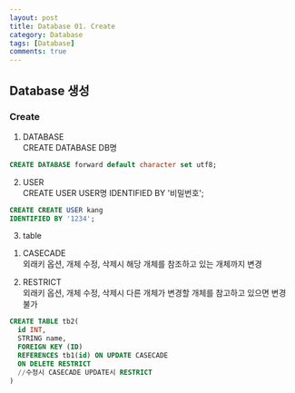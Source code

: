 ```yaml
---
layout: post
title: Database 01. Create
category: Database
tags: [Database]
comments: true
---
```


## Database 생성  
### Create  
1. DATABASE  
  CREATE DATABASE DB명

  ```SQL
  CREATE DATABASE forward default character set utf8;
  ```
2. USER  
CREATE USER USER명
IDENTIFIED BY '비밀번호';

  ```SQL
  CREATE CREATE USER kang
  IDENTIFIED BY '1234';
  ```  

3. table  
  1) CASECADE  
  외래키 옵션, 개체 수정, 삭제시 해당 개체를 참조하고 있는 개체까지 변경

  2) RESTRICT  
  외래키 옵션, 개체 수정, 삭제시 다른 개체가 변경할 개체를 참고하고 있으면 변경 불가

  ```SQL
  CREATE TABLE tb2(
    id INT,
    STRING name,
    FOREIGN KEY (ID)
    REFERENCES tb1(id) ON UPDATE CASECADE
    ON DELETE RESTRICT
    //수정시 CASECADE UPDATE시 RESTRICT
  )
  ```
